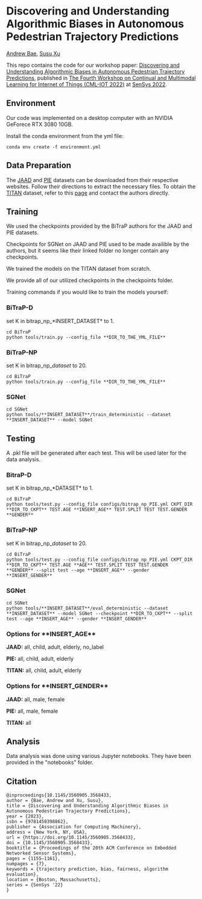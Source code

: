 # Discovering and Understanding Algorithmic Biases in Autonomous Pedestrian Trajectory Predictions

[Andrew Bae](andrewbae.me), [Susu Xu](http://susu-xu.com/)

This repo contains the code for our workshop paper: [Discovering and Understanding Algorithmic Biases in Autonomous Pedestrian Trajectory Predictions](https://dl.acm.org/doi/pdf/10.1145/3560905.3568433), published in [The Fourth Workshop on Continual and Multimodal Learning for Internet of Things (CML-IOT 2022)](https://cmliot2022.github.io/) at [SenSys 2022](https://sensys.acm.org/2022/).

## Environment
Our code was implemented on a desktop computer with an NVIDIA GeForece RTX 3080 10GB. 

Install the conda environment from the yml file: 

```
conda env create -f environment.yml
```

## Data Preparation
The [JAAD](https://github.com/ykotseruba/JAAD) and [PIE](https://github.com/aras62/PIE) datasets can be downloaded from their respective websites. Follow their directions to extract the necessary files. To obtain the [TITAN](https://usa.honda-ri.com/titan) dataset, refer to this [page](https://usa.honda-ri.com/titan) and contact the authors directly.



## Training
We used the checkpoints provided by the BiTraP authors for the JAAD and PIE datasets. 

Checkpoints for SGNet on JAAD and PIE used to be made availible by the authors, but it seems like their linked folder no longer contain any checkpoints. 

We trained the models on the TITAN dataset from scratch. 

We provide all of our utilized checkpoints in the checkpoints folder.

Training commands if you would like to train the models yourself:

### BiTraP-D
set K in bitrap_np_\*INSERT_DATASET\* to 1.
```
cd BiTraP
python tools/train.py --config_file **DIR_TO_THE_YML_FILE** 
```
### BiTraP-NP
set K in bitrap_np_*dataset* to 20.
```
cd BiTraP
python tools/train.py --config_file **DIR_TO_THE_YML_FILE** 
```
### SGNet
```
cd SGNet
python tools/**INSERT_DATASET**/train_deterministic --dataset **INSERT_DATASET** --model SGNet 
```

## Testing
A .pkl file will be generated after each test. This will be used later for the data analysis.


### BitraP-D
set K in bitrap_np_\*DATASET\* to 1.
```
cd BiTraP
python tools/test.py --config_file configs/bitrap_np_PIE.yml CKPT_DIR **DIR_TO_CKPT** TEST.AGE **INSERT_AGE** TEST.SPLIT TEST TEST.GENDER **GENDER**
```

### BiTraP-NP
set K in bitrap_np_*dataset* to 20.
```
cd BiTraP
python tools/test.py --config_file configs/bitrap_np_PIE.yml CKPT_DIR **DIR_TO_CKPT** TEST.AGE **AGE** TEST.SPLIT TEST TEST.GENDER **GENDER** --split test --age **INSERT_AGE** --gender **INSERT_GENDER**
```

### SGNet
```
cd SGNet
python tools/**INSERT_DATASET**/eval_deterministic --dataset **INSERT_DATASET** --model SGNet --checkpoint **DIR_TO_CKPT** --split test --age **INSERT_AGE** --gender **INSERT_GENDER**
```

### Options for \*\*INSERT_AGE\*\*
**JAAD:** all, child, adult, elderly, no_label

**PIE:** all, child, adult, elderly

**TITAN:** all, child, adult, elderly

### Options for \*\*INSERT_GENDER\*\*
**JAAD:** all, male, female

**PIE:** all, male, female

**TITAN:** all

## Analysis
Data analysis was done using various Jupyter notebooks. They have been provided in the "notebooks" folder.

## Citation
```
@inproceedings{10.1145/3560905.3568433,
author = {Bae, Andrew and Xu, Susu},
title = {Discovering and Understanding Algorithmic Biases in Autonomous Pedestrian Trajectory Predictions},
year = {2023},
isbn = {9781450398862},
publisher = {Association for Computing Machinery},
address = {New York, NY, USA},
url = {https://doi.org/10.1145/3560905.3568433},
doi = {10.1145/3560905.3568433},
booktitle = {Proceedings of the 20th ACM Conference on Embedded Networked Sensor Systems},
pages = {1155–1161},
numpages = {7},
keywords = {trajectory prediction, bias, fairness, algorithm evaluation},
location = {Boston, Massachusetts},
series = {SenSys '22}
}
```